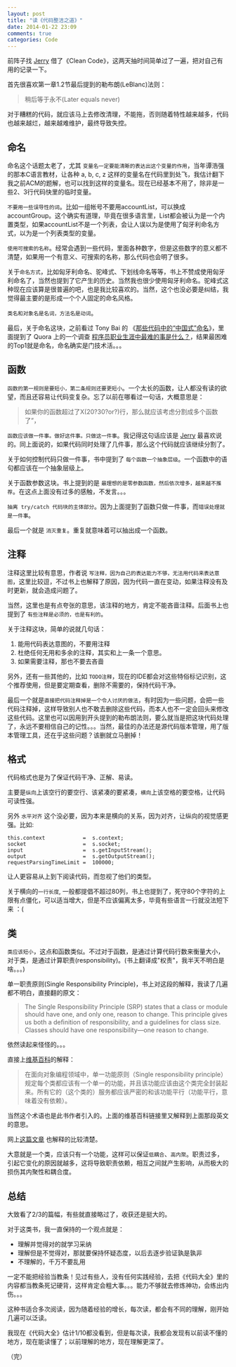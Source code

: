 ```yaml
---
layout: post
title: "读《代码整洁之道》"
date: 2014-01-22 23:09
comments: true
categories: Code
---
```


<!-- more -->

前阵子找 [Jerry](http://www.perfect-is-shit.com) 借了《Clean Code》，这两天抽时间简单过了一遍，把对自己有用的记录一下。

首先很喜欢第一章1.2节最后提到的勒布朗(LeBlanc)法则：

> 稍后等于永不(Later equals never)

对于糟糕的代码，就应该马上去修改清理，不能拖，否则随着特性越来越多，代码也越来越烂，越来越难维护，最终导致失控。


## 命名 ##

命名这个话题太老了，尤其 `变量名一定要能清晰的表达出这个变量的作用`，当年谭浩强的那本C语言教材，让各种 a, b, c, z 这样的变量名在代码里到处飞，我估计翻下我之前ACM的题解，也可以找到这样的变量名。现在已经基本不用了，除非是一些2、3行代码快里的临时变量。

`不要用一些误导性的词`。比如一组帐号不要用accountList，可以换成accountGroup。这个确实有道理，毕竟在很多语言里，List都会被认为是一个内置类型，如果accountList不是一个列表，会让人误以为是使用了匈牙利命名方式，以为是一个列表类型的变量。

`使用可搜索的名称`。经常会遇到一些代码，里面各种数字，但是这些数字的意义都不清楚，如果用一个有意义、可搜索的名称，那么代码也会明了很多。

关于`命名方式`，比如匈牙利命名、驼峰式、下划线命名等等，书上不赞成使用匈牙利命名了，当然也提到了它产生的历史。当然我也很少使用匈牙利命名。驼峰式这种现在应该算是很普遍的吧，也是我比较喜欢的。当然，这个也没必要是纠结，我觉得最主要的是形成一个个人固定的命名风格。

`类名和对象名是名词，方法名是动词`。

最后，关于命名这块，之前看过 Tony Bai 的 《[那些代码中的“中国式”命名](http://tonybai.com/2013/11/06/those-chinese-style-naming-in-code/)》，里面提到了 Quora 上的一个调查 [程序员职业生涯中最难的事是什么？](https://www.quora.com/Software-Engineering/What-is-the-hardest-thing-you-do-as-a-software-engineer)，结果最困难的Top1就是命名，命名确实是门技术活。。。	

## 函数 ##

`函数的第一规则是要短小，第二条规则还要更短小`。一个太长的函数，让人都没有读的欲望，而且还容易让代码变复杂。忘了以前在哪看过一句话，大概意思是：

> 如果你的函数超过了X(20?30?or?)行，那么就应该考虑分割成多个函数了”，

`函数应该做一件事。做好这件事。只做这一件事`。我记得这句话应该是 [Jerry](http://www.perfect-is-shit.com) 最喜欢说的。同上面说的，如果代码同时处理了几件事，那么这个代码就应该继续分割了。

关于如何控制代码只做一件事，书中提到了 `每个函数一个抽象层级`。一个函数中的语句都应该在一个抽象层级上。

关于函数参数这块。书上提到的是 `最理想的是零参数函数，然后依次增多，越来越不推荐`。在这点上面没有过多的感触，不发言。。。

`抽离 try/catch 代码块的主体部分`。因为上面提到了函数只做一件事，而`错误处理就是一件事`。

最后一个就是 `消灭重复`。重复就意味着可以抽出成一个函数。

## 注释 ##

注释这里比较有意思，作者说 `写注释，因为自己的表达能力不够，无法用代码来表达意图`，这里比较逗，不过书上也解释了原因，因为代码一直在变动，如果注释没有及时更新，就会造成问题了。

当然，这里也是有点夸张的意思，该注释的地方，肯定不能吝啬注释。后面书上也提到了 `有些注释是必须的，也是有利的`。

关于注释这块，简单的说就几句话：

1. 能用代码表达意图的，不要用注释
2. 杜绝任何无用和多余的注释，其实和上一条一个意思。
3. 如果需要注释，那也不要去吝啬

另外，还有一些其他的，比如 `TODO注释`，现在的IDE都会对这些特俗标记识别，这个推荐使用，但是要定期查看，删除不需要的，保持代码干净。

最后一个就是`直接把代码注释掉是一个令人讨厌的做法`，有时因为一些问题，会把一些代码注释掉，这样导致别人也不敢去删除这些代码，而本人也不一定会回头来修改这些代码。这里也可以因用到开头提到的勒布朗法则，要么就当是把这块代码处理了，永远不要相信自己的记性。。。当然，最佳的办法还是源代码版本管理，用了版本管理工具，还在乎这些问题？该删就立马删掉！

## 格式 ##

代码格式也是为了保证代码干净、正解、易读。

主要是`纵向`上该空行的要空行、该紧凑的要紧凑，`横向`上该空格的要空格，让代码可读性强。

另外 `水平对齐` 这个没必要，因为本来是横向的关系，因为对齐，让纵向的视觉感更强。比如:

	this.context            =  s.context;
	socket                  =  s.socket;
	input                   =  s.getInputStream();
	output                  =  s.getOutputStream();
	requestParsingTimeLimit =  100000;
	
让人更容易从上到下阅读代码，而忽视了他们的类型。

关于横向的`一行长度`, 一般都提倡不超过80列，书上也提到了，死守80个字符的上限有点僵化，可以适当增大，但是不应该偏离太多，毕竟有些语言一行就没法短下来 ：(

## 类 ##

`类应该短小`，这点和函数类似。不过对于函数，是通过计算代码行数来衡量大小，对于类，是通过计算职责(responsibility)。(书上翻译成"权责"，我半天不明白是啥。。。)

单一职责原则(Single Responsibility Principle)，书上对这段的解释，我读了几遍都不明白，直接翻的原文：

> The Single Responsibility Principle (SRP) states that a class or module should have one, and only one, reason to change. This principle gives us both a deﬁnition of responsibility, and a guidelines for class size. Classes should have one responsibility—one reason to change.

依然读起来怪怪的。。。

直接上[维基百科](http://zh.wikipedia.org/wiki/%E5%8D%95%E4%B8%80%E5%8A%9F%E8%83%BD%E5%8E%9F%E5%88%99)的解释：

> 在面向对象编程领域中，单一功能原则（Single responsibility principle）规定每个类都应该有一个单一的功能，并且该功能应该由这个类完全封装起来。所有它的（这个类的）服务都应该严密的和该功能平行（功能平行，意味着没有依赖）。

当然这个术语也是此书作者引入的。上面的维基百科链接里又解释到上面那段英文的意思。

网上[这篇文章](http://www.cnblogs.com/adam/archive/2008/04/18/1159251.html) 也解释的比较清楚。

大意就是一个类，应该只有一个功能，这样可以保证`低耦合`、`高内聚`。职责过多，引起它变化的原因就越多，这将导致职责依赖，相互之间就产生影响，从而极大的损伤其内聚性和耦合度。


## 总结 ##

大致看了2/3的篇幅，有些就直接略过了，收获还是挺大的。

对于这类书，我一直保持的一个观点就是：

* 理解并觉得对的就学习采纳
* 理解但是不觉得对，那就要保持怀疑态度，以后去逐步验证孰是孰非
* 不理解的，千万不要乱用

一定不能把经验当教条！见过有些人，没有任何实践经验，去把《代码大全》里的内容都当教条死记硬背，这样肯定会粗大事。。。能力不够就去修炼神功，会练出内伤。。。

这种书适合多次阅读，因为随着经验的增长，每次读，都会有不同的理解，刚开始几遍可以泛读。

我现在《代码大全》估计1/10都没看到，但是每次读，我都会发现有以前读不懂的地方，现在能读懂了；以前理解的地方，现在理解更深了。

（完）
